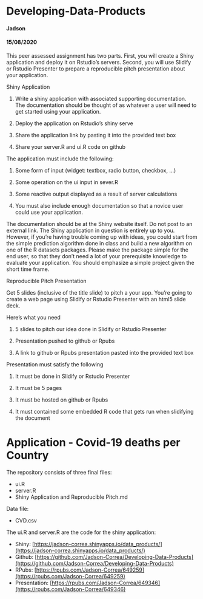 # Developing-Data-Products
#### Jadson
#### 15/08/2020

This peer assessed assignment has two parts. First, you will create a Shiny application and deploy it on Rstudio’s servers. Second, you will use Slidify or Rstudio Presenter to prepare a reproducible pitch presentation about your application.

Shiny Application

1. Write a shiny application with associated supporting documentation. The documentation should be thought of as whatever a user will need to get started using your application.

2. Deploy the application on Rstudio’s shiny serve

3. Share the application link by pasting it into the provided text box

4. Share your server.R and ui.R code on github

The application must include the following:

1. Some form of input (widget: textbox, radio button, checkbox, …)

2. Some operation on the ui input in sever.R

3. Some reactive output displayed as a result of server calculations

4. You must also include enough documentation so that a novice user could use your application.

The documentation should be at the Shiny website itself. Do not post to an external link. The Shiny application in question is entirely up to you. However, if you’re having trouble coming up with ideas, you could start from the simple prediction algorithm done in class and build a new algorithm on one of the R datasets packages. Please make the package simple for the end user, so that they don’t need a lot of your prerequisite knowledge to evaluate your application. You should emphasize a simple project given the short time frame.

Reproducible Pitch Presentation

Get 5 slides (inclusive of the title slide) to pitch a your app. You’re going to create a web page using Slidify or Rstudio Presenter with an html5 slide deck.

Here’s what you need

1. 5 slides to pitch our idea done in Slidify or Rstudio Presenter

2. Presentation pushed to github or Rpubs

3. A link to github or Rpubs presentation pasted into the provided text box

Presentation must satisfy the following

1. It must be done in Slidify or Rstudio Presenter

2. It must be 5 pages

3. It must be hosted on github or Rpubs

4. It must contained some embedded R code that gets run when slidifying the document

# Application - Covid-19 deaths per Country

The repository consists of three final files:

- ui.R
- server.R
- Shiny Application and Reproducible Pitch.md

Data file:

- CVD.csv

The ui.R and server.R are the code for the shiny application:

- Shiny: [https://jadson-correa.shinyapps.io/data_products/](https://jadson-correa.shinyapps.io/data_products/)
- Github: [https://github.com/Jadson-Correa/Developing-Data-Products](https://github.com/Jadson-Correa/Developing-Data-Products)
- RPubs: [https://rpubs.com/Jadson-Correa/649259](https://rpubs.com/Jadson-Correa/649259)
- Presentation: [https://rpubs.com/Jadson-Correa/649346](https://rpubs.com/Jadson-Correa/649346)

